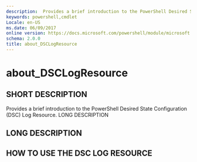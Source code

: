 ```yaml
---
description:  Provides a brief introduction to the PowerShell Desired State Configuration (DSC) Log Resource. LONG DESCRIPTION 
keywords: powershell,cmdlet
Locale: en-US
ms.date: 06/09/2017
online version: https://docs.microsoft.com/powershell/module/microsoft.powershell.core/about/about_dsclogresource?view=powershell-5.1&WT.mc_id=ps-gethelp
schema: 2.0.0
title: about_DSCLogResource
---
```


# about_DSCLogResource

## SHORT DESCRIPTION

Provides a brief introduction to the PowerShell Desired State Configuration
(DSC) Log Resource. LONG DESCRIPTION

## LONG DESCRIPTION

## HOW TO USE THE DSC LOG RESOURCE
